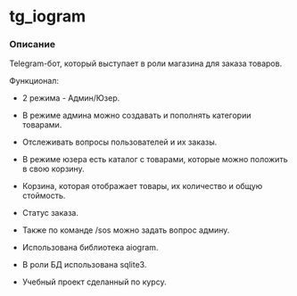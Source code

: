 # tg_iogram

### Описание

Telegram-бот, который выступает в роли магазина для заказа товаров.

Функционал:
* 2 режима - Админ/Юзер.

* В режиме админа можно создавать и пополнять категории товарами.
* Отслеживать вопросы пользователей и их заказы.

* В режиме юзера есть каталог с товарами, которые можно положить в свою корзину.
* Корзина, которая отображает товары, их количество и общую стоймость.
* Статус заказа.

* Также по команде /sos можно задать вопрос админу.

* Использована библиотека aiogram.
* В роли БД использована sqlite3.

* Учебный проект сделанный по курсу.

